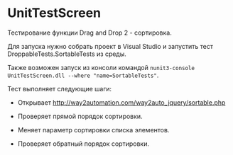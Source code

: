 # UnitTestScreen

Тестирование функции Drag and Drop 2 - сортировка. 

Для запуска нужно собрать проект в Visual Studio и запустить тест DroppableTests.SortableTests из среды. 

Также возможен запуск из консоли командой `nunit3-console UnitTestScreen.dll --where "name=SortableTests"`.

Тест выполняет следующие шаги: 

* Открывает http://way2automation.com/way2auto_jquery/sortable.php

* Проверяет прямой порядок сортировки.

* Меняет параметр сортировки списка элементов.

* Проверяет обратный порядок сортировки.
